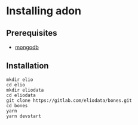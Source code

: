 # Installing adon
## Prerequisites
- [mongodb](mongo-db.html)
## Installation
```shell
mkdir elio
cd elio
mkdir eliodata
cd eliodata
git clone https://gitlab.com/eliodata/bones.git
cd bones
yarn
yarn devstart
```
